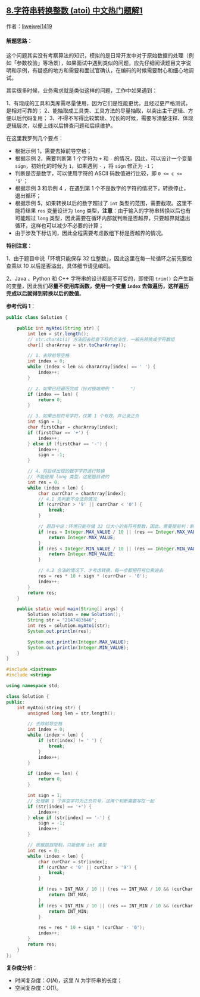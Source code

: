 ## [8.字符串转换整数 (atoi) 中文热门题解1](https://leetcode.cn/problems/string-to-integer-atoi/solutions/100000/jin-liang-bu-shi-yong-ku-han-shu-nai-xin-diao-shi-)

作者：[liweiwei1419](https://leetcode.cn/u/liweiwei1419)
#### 解题思路：

这个问题其实没有考察算法的知识，模拟的是日常开发中对于原始数据的处理（例如「参数校验」等场景），如果面试中遇到类似的问题，应先仔细阅读题目文字说明和示例，有疑惑的地方和需要和面试官确认，在编码的时候需要耐心和细心地调试。

其实很多时候，业务需求就是类似这样的问题，工作中如果遇到：

1、有现成的工具和类库需尽量使用，因为它们是性能更优，且经过更严格测试，是相对可靠的；
2、能抽取成工具类、工具方法的尽量抽取，以突出主干逻辑、方便以后代码复用；
3、不得不写得比较繁琐、冗长的时候，需要写清楚注释、体现逻辑层次，以便上线以后排查问题和后续维护。

在这里我罗列几个要点：

+ 根据示例 1，需要去掉前导空格；
+ 根据示例 2，需要判断第 1 个字符为 `+` 和 `-` 的情况，因此，可以设计一个变量 `sign`，初始化的时候为 `1`，如果遇到 `-` ，将 `sign` 修正为 `-1`；
+ 判断是否是数字，可以使用字符的 ASCII 码数值进行比较，即 `0 <= c <= '9'`；
+ 根据示例 3 和示例 4 ，在遇到第 1 个不是数字的字符的情况下，转换停止，退出循环；
+ 根据示例 5，如果转换以后的数字超过了 `int` 类型的范围，需要截取。这里不能将结果 `res` 变量设计为 `long` 类型，**注意**：由于输入的字符串转换以后也有可能超过 `long` 类型，因此需要在循环内部就判断是否越界，只要越界就退出循环，这样也可以减少不必要的计算；
+ 由于涉及下标访问，因此全程需要考虑数组下标是否越界的情况。

**特别注意**：

1、由于题目中说「环境只能保存 32 位整数」，因此这里在每一轮循环之前先要检查乘以 $10$ 以后是否溢出，具体细节请见编码。

2、Java 、Python 和 C++ 字符串的设计都是不可变的，即使用 `trim()` 会产生新的变量，因此我们**尽量不使用库函数，使用一个变量 `index` 去做遍历，这样遍历完成以后就得到转换以后的数值**。



**参考代码 1**：

```Java []
public class Solution {

    public int myAtoi(String str) {
        int len = str.length();
        // str.charAt(i) 方法回去检查下标的合法性，一般先转换成字符数组
        char[] charArray = str.toCharArray();

        // 1、去除前导空格
        int index = 0;
        while (index < len && charArray[index] == ' ') {
            index++;
        }

        // 2、如果已经遍历完成（针对极端用例 "      "）
        if (index == len) {
            return 0;
        }

        // 3、如果出现符号字符，仅第 1 个有效，并记录正负
        int sign = 1;
        char firstChar = charArray[index];
        if (firstChar == '+') {
            index++;
        } else if (firstChar == '-') {
            index++;
            sign = -1;
        }

        // 4、将后续出现的数字字符进行转换
        // 不能使用 long 类型，这是题目说的
        int res = 0;
        while (index < len) {
            char currChar = charArray[index];
            // 4.1 先判断不合法的情况
            if (currChar > '9' || currChar < '0') {
                break;
            }

            // 题目中说：环境只能存储 32 位大小的有符号整数，因此，需要提前判：断乘以 10 以后是否越界
            if (res > Integer.MAX_VALUE / 10 || (res == Integer.MAX_VALUE / 10 && (currChar - '0') > Integer.MAX_VALUE % 10)) {
                return Integer.MAX_VALUE;
            }
            if (res < Integer.MIN_VALUE / 10 || (res == Integer.MIN_VALUE / 10 && (currChar - '0') > -(Integer.MIN_VALUE % 10))) {
                return Integer.MIN_VALUE;
            }

            // 4.2 合法的情况下，才考虑转换，每一步都把符号位乘进去
            res = res * 10 + sign * (currChar - '0');
            index++;
        }
        return res;
    }

    public static void main(String[] args) {
        Solution solution = new Solution();
        String str = "2147483646";
        int res = solution.myAtoi(str);
        System.out.println(res);

        System.out.println(Integer.MAX_VALUE);
        System.out.println(Integer.MIN_VALUE);
    }
}
```
```C++ []
#include <iostream>
#include <string>

using namespace std;

class Solution {
public:
    int myAtoi(string str) {
        unsigned long len = str.length();

        // 去除前导空格
        int index = 0;
        while (index < len) {
            if (str[index] != ' ') {
                break;
            }
            index++;
        }

        if (index == len) {
            return 0;
        }

        int sign = 1;
        // 处理第 1 个非空字符为正负符号，这两个判断需要写在一起
        if (str[index] == '+') {
            index++;
        } else if (str[index] == '-') {
            sign = -1;
            index++;
        }

        // 根据题目限制，只能使用 int 类型
        int res = 0;
        while (index < len) {
            char curChar = str[index];
            if (curChar < '0' || curChar > '9') {
                break;
            }

            if (res > INT_MAX / 10 || (res == INT_MAX / 10 && (curChar - '0') > INT_MAX % 10)) {
                return INT_MAX;
            }
            if (res < INT_MIN / 10 || (res == INT_MIN / 10 && (curChar - '0') > -(INT_MIN % 10))) {
                return INT_MIN;
            }

            res = res * 10 + sign * (curChar - '0');
            index++;
        }
        return res;
    }
};
```

**复杂度分析**：

+ 时间复杂度：$O(N)$，这里 $N$ 为字符串的长度；
+ 空间复杂度：$O(1)$。


